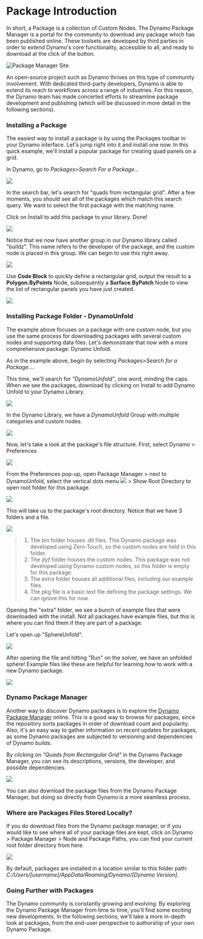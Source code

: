 # Package Introduction

In short, a Package is a collection of Custom Nodes. The Dynamo Package Manager is a portal for the community to download any package which has been published online. These toolsets are developed by third parties in order to extend Dynamo's core functionality, accessible to all, and ready to download at the click of the button.

![Package Manager Site](../images/6-2/1/dpm.jpg)

An open-source project such as Dynamo thrives on this type of community involvement. With dedicated third-party developers, Dynamo is able to extend its reach to workflows across a range of industries. For this reason, the Dynamo team has made concerted efforts to streamline package development and publishing (which will be discussed in more detail in the following sections).

### Installing a Package

The easiest way to install a package is by using the Packages toolbar in your Dynamo interface. Let's jump right into it and install one now. In this quick example, we'll install a popular package for creating quad panels on a grid.

In Dynamo, go to _Packages>Search For a Package..._

![](../images/6-2/1/packageintroduction-installingapackage01.jpg)

In the search bar, let's search for "quads from rectangular grid". After a few moments, you should see all of the packages which match this search query. We want to select the first package with the matching name.

Click on Ínstall to add this package to your library. Done!

![](../images/6-2/1/packageintroduction-installingapackage02.jpg)

Notice that we now have another group in our Dynamo library called "buildz". This name refers to the developer of the package, and the custom node is placed in this group. We can begin to use this right away.

![](../images/6-2/1/packageintroduction-installingapackage03.jpg)

Use **Code Block** to quickly define a rectangular grid, output the result to a **Polygon.ByPoints** Node, subsequently a **Surface.ByPatch** Node to view the list of rectangular panels you have just created.

![](../images/6-2/1/packageintroduction-installingapackage04.jpg)

### Installing Package Folder - DynamoUnfold

The example above focuses on a package with one custom node, but you use the same process for downloading packages with several custom nodes and supporting data files. Let's demonstrate that now with a more comprehensive package: Dynamo Unfold.

As in the example above, begin by selecting _Packages>Search for a Package..._.

This time, we'll search for _"DynamoUnfold"_, one word, minding the caps. When we see the packages, download by clicking on Install to add Dynamo Unfold to your Dynamo Library.

![](../images/6-2/1/packageintroduction-installingpackagefolder01.jpg)

In the Dynamo Library, we have a _DynamoUnfold_ Group with multiple categories and custom nodes.

![](../images/6-2/1/packageintroduction-installingpackagefolder02.jpg)

Now, let's take a look at the package's file structure. First, select Dynamo > Preferences

![](../images/6-2/1/packageintroduction-installingpackagefolder03.jpg)

From the Preferences pop-up, open Package Manager > next to DynamoUnfold, select the vertical dots menu ![](../images/6-2/1/packageintroduction-verticaldotsmenu.jpg) > Show Root Directory to open root folder for this package.

![](../images/6-2/1/packageintroduction-installingpackagefolder04.jpg)

This will take us to the package's root directory. Notice that we have 3 folders and a file.

![](../images/6-2/1/packageintroduction-installingpackagefolder05.jpg)

> 1. The _bin_ folder houses .dll files. This Dynamo package was developed using Zero-Touch, so the custom nodes are held in this folder.
> 2. The _dyf_ folder houses the custom nodes. This package was not developed using Dynamo custom nodes, so this folder is empty for this package.
> 3. The extra folder houses all additional files, including our example files.
> 4. The pkg file is a basic text file defining the package settings. We can ignore this for now.

Opening the "extra" folder, we see a bunch of example files that were downloaded with the install. Not all packages have example files, but this is where you can find them if they are part of a package.

Let's open up "SphereUnfold".

![](../images/6-2/1/rd2.jpg)

After opening the file and hitting "Run" on the solver, we have an unfolded sphere! Example files like these are helpful for learning how to work with a new Dynamo package.

![](<../images/6-2/1/packageintroduction-installingpackagefolder07 (1) (2).jpg>)

### Dynamo Package Manager

Another way to discover Dynamo packages is to explore the [Dynamo Package Manager](http://dynamopackages.com) online. This is a good way to browse for packages, since the repository sorts packages in order of download count and popularity. Also, it's an easy way to gather information on recent updates for packages, as some Dynamo packages are subjected to versioning and dependencies of Dynamo builds.

By clicking on _"Quads from Rectangular Grid"_ in the Dynamo Package Manager, you can see its descriptions, versions, the developer, and possible dependencies.

![](../images/6-2/1/dpm2.jpg)

You can also download the package files from the Dynamo Package Manager, but doing so directly from Dynamo is a more seamless process.

### Where are Packages Files Stored Locally?

If you do download files from the Dynamo package manager, or if you would like to see where all of your package files are kept, click on Dynamo > Package Manager > Node and Package Paths, you can find your current root folder directory from here.

![](../images/6-2/1/packageintroduction-installingpackagefolder08.jpg)

By default, packages are installed in a location similar to this folder path: _C:/Users/\[username]/AppData/Roaming/Dynamo/\[Dynamo Version]_.

### Going Further with Packages

The Dynamo community is constantly growing and evolving. By exploring the Dynamo Package Manager from time to time, you'll find some exciting new developments. In the following sections, we'll take a more in-depth look at packages, from the end-user perspective to authorship of your own Dynamo Package.
